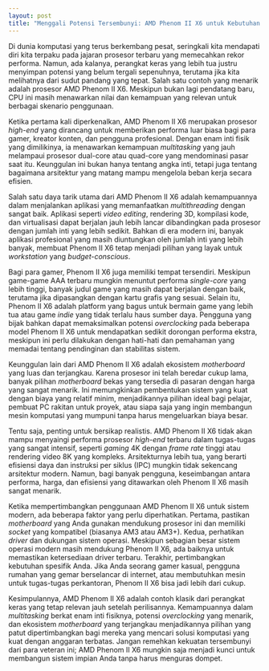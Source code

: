 ```yaml
---
layout: post
title: "Menggali Potensi Tersembunyi: AMD Phenom II X6 untuk Kebutuhan Komputasi Modern"
---
```


Di dunia komputasi yang terus berkembang pesat, seringkali kita mendapati diri kita terpaku pada jajaran prosesor terbaru yang memecahkan rekor performa. Namun, ada kalanya, perangkat keras yang lebih tua justru menyimpan potensi yang belum tergali sepenuhnya, terutama jika kita melihatnya dari sudut pandang yang tepat. Salah satu contoh yang menarik adalah prosesor AMD Phenom II X6. Meskipun bukan lagi pendatang baru, CPU ini masih menawarkan nilai dan kemampuan yang relevan untuk berbagai skenario penggunaan.

Ketika pertama kali diperkenalkan, AMD Phenom II X6 merupakan prosesor *high-end* yang dirancang untuk memberikan performa luar biasa bagi para gamer, kreator konten, dan pengguna profesional. Dengan enam inti fisik yang dimilikinya, ia menawarkan kemampuan *multitasking* yang jauh melampaui prosesor dual-core atau quad-core yang mendominasi pasar saat itu. Keunggulan ini bukan hanya tentang angka inti, tetapi juga tentang bagaimana arsitektur yang matang mampu mengelola beban kerja secara efisien.

Salah satu daya tarik utama dari AMD Phenom II X6 adalah kemampuannya dalam menjalankan aplikasi yang memanfaatkan *multithreading* dengan sangat baik. Aplikasi seperti *video editing*, rendering 3D, kompilasi kode, dan virtualisasi dapat berjalan jauh lebih lancar dibandingkan pada prosesor dengan jumlah inti yang lebih sedikit. Bahkan di era modern ini, banyak aplikasi profesional yang masih diuntungkan oleh jumlah inti yang lebih banyak, membuat Phenom II X6 tetap menjadi pilihan yang layak untuk *workstation* yang *budget-conscious*.

Bagi para gamer, Phenom II X6 juga memiliki tempat tersendiri. Meskipun game-game AAA terbaru mungkin menuntut performa *single-core* yang lebih tinggi, banyak judul game yang masih dapat berjalan dengan baik, terutama jika dipasangkan dengan kartu grafis yang sesuai. Selain itu, Phenom II X6 adalah platform yang bagus untuk bermain game yang lebih tua atau game *indie* yang tidak terlalu haus sumber daya. Pengguna yang bijak bahkan dapat memaksimalkan potensi *overclocking* pada beberapa model Phenom II X6 untuk mendapatkan sedikit dorongan performa ekstra, meskipun ini perlu dilakukan dengan hati-hati dan pemahaman yang memadai tentang pendinginan dan stabilitas sistem.

Keunggulan lain dari AMD Phenom II X6 adalah ekosistem *motherboard* yang luas dan terjangkau. Karena prosesor ini telah beredar cukup lama, banyak pilihan *motherboard* bekas yang tersedia di pasaran dengan harga yang sangat menarik. Ini memungkinkan pembentukan sistem yang kuat dengan biaya yang relatif minim, menjadikannya pilihan ideal bagi pelajar, pembuat PC rakitan untuk proyek, atau siapa saja yang ingin membangun mesin komputasi yang mumpuni tanpa harus mengeluarkan biaya besar.

Tentu saja, penting untuk bersikap realistis. AMD Phenom II X6 tidak akan mampu menyaingi performa prosesor *high-end* terbaru dalam tugas-tugas yang sangat intensif, seperti *gaming* 4K dengan *frame rate* tinggi atau rendering video 8K yang kompleks. Arsitekturnya lebih tua, yang berarti efisiensi daya dan instruksi per siklus (IPC) mungkin tidak sekencang arsitektur modern. Namun, bagi banyak pengguna, keseimbangan antara performa, harga, dan efisiensi yang ditawarkan oleh Phenom II X6 masih sangat menarik.

Ketika mempertimbangkan penggunaan AMD Phenom II X6 untuk sistem modern, ada beberapa faktor yang perlu diperhatikan. Pertama, pastikan *motherboard* yang Anda gunakan mendukung prosesor ini dan memiliki *socket* yang kompatibel (biasanya AM3 atau AM3+). Kedua, perhatikan *driver* dan dukungan sistem operasi. Meskipun sebagian besar sistem operasi modern masih mendukung Phenom II X6, ada baiknya untuk memastikan ketersediaan driver terbaru. Terakhir, pertimbangkan kebutuhan spesifik Anda. Jika Anda seorang gamer kasual, pengguna rumahan yang gemar berselancar di internet, atau membutuhkan mesin untuk tugas-tugas perkantoran, Phenom II X6 bisa jadi lebih dari cukup.

Kesimpulannya, AMD Phenom II X6 adalah contoh klasik dari perangkat keras yang tetap relevan jauh setelah perilisannya. Kemampuannya dalam *multitasking* berkat enam inti fisiknya, potensi *overclocking* yang menarik, dan ekosistem *motherboard* yang terjangkau menjadikannya pilihan yang patut dipertimbangkan bagi mereka yang mencari solusi komputasi yang kuat dengan anggaran terbatas. Jangan remehkan kekuatan tersembunyi dari para veteran ini; AMD Phenom II X6 mungkin saja menjadi kunci untuk membangun sistem impian Anda tanpa harus menguras dompet.
